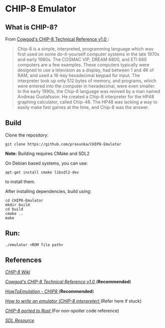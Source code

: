 # CHIP-8 Emulator

## What is CHIP-8?
From [Cowgod's CHIP-8 Technical Reference v1.0 ](http://devernay.free.fr/hacks/chip8/C8TECH10.HTM) :
> Chip-8 is a simple, interpreted, programming language which was first used on some do-it-yourself computer systems in the late 1970s and early 1980s. The COSMAC VIP, DREAM 6800, and ETI 660 computers are a few examples. These computers typically were designed to use a television as a display, had between 1 and 4K of RAM, and used a 16-key hexadecimal keypad for input. The interpreter took up only 512 bytes of memory, and programs, which were entered into the computer in hexadecimal, were even smaller.<br/>
>In the early 1990s, the Chip-8 language was revived by a man named Andreas Gustafsson. He created a Chip-8 interpreter for the HP48 graphing calculator, called Chip-48. The HP48 was lacking a way to easily make fast games at the time, and Chip-8 was the answer.

## Build

Clone the repository:
```
git clone https://github.com/prasunka/CHIP8-Emulator
```

**Note:** Building requires CMake and SDL2

On Debian based systems, you can use:
```
apt-get install cmake libsdl2-dev
```
to install them.

After installing dependencies, build using:
```
cd CHIP8-Emulator
mkdir build
cd build
cmake ..
make
```

## Run:
```
./emulator <ROM file path>
```

## References
[*CHIP-8 Wiki*](https://en.wikipedia.org/wiki/CHIP-8)

[*Cowgod's CHIP-8 Technical Reference v1.0* ](http://devernay.free.fr/hacks/chip8/C8TECH10.HTM)(**Recommended**)

[*HowToEmulation - CHIP8* ](http://www.multigesture.net/wp-content/uploads/mirror/goldroad/chip8.shtml)(**Recommended**)

[*How to write an emulator (CHIP-8 interpreter)* ](http://www.multigesture.net/articles/how-to-write-an-emulator-chip-8-interpreter/)(Refer here if stuck)

[*CHIP-8 ported to Rust* ](https://github.com/epistelli/dale8)(For non-spoiler code reference)

[*SDL Resource* ](https://wiki.libsdl.org/)
<!--(https://adamtcroft.com/playing-sound-with-sdl-c/)-->